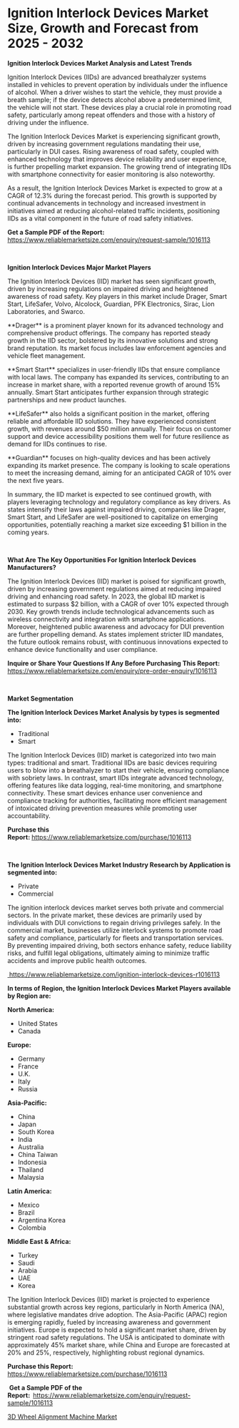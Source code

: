 <p><h1>Ignition Interlock Devices Market Size, Growth and Forecast from 2025 - 2032</h1></p><p><strong>Ignition Interlock Devices Market Analysis and Latest Trends</strong></p>
<p><p>Ignition Interlock Devices (IIDs) are advanced breathalyzer systems installed in vehicles to prevent operation by individuals under the influence of alcohol. When a driver wishes to start the vehicle, they must provide a breath sample; if the device detects alcohol above a predetermined limit, the vehicle will not start. These devices play a crucial role in promoting road safety, particularly among repeat offenders and those with a history of driving under the influence.</p><p>The Ignition Interlock Devices Market is experiencing significant growth, driven by increasing government regulations mandating their use, particularly in DUI cases. Rising awareness of road safety, coupled with enhanced technology that improves device reliability and user experience, is further propelling market expansion. The growing trend of integrating IIDs with smartphone connectivity for easier monitoring is also noteworthy.</p><p>As a result, the Ignition Interlock Devices Market is expected to grow at a CAGR of 12.3% during the forecast period. This growth is supported by continual advancements in technology and increased investment in initiatives aimed at reducing alcohol-related traffic incidents, positioning IIDs as a vital component in the future of road safety initiatives.</p></p>
<p><strong>Get a Sample PDF of the Report:&nbsp;</strong> <a href="https://www.reliablemarketsize.com/enquiry/request-sample/1016113?utm_campaign=2445&utm_medium=2&utm_source=Github&utm_content=ia&utm_term=30032025&utm_id=ignition-interlock-devices">https://www.reliablemarketsize.com/enquiry/request-sample/1016113</a></p>
<p>&nbsp;</p>
<p><strong>Ignition Interlock Devices Major Market Players</strong></p>
<p><p>The Ignition Interlock Devices (IID) market has seen significant growth, driven by increasing regulations on impaired driving and heightened awareness of road safety. Key players in this market include Drager, Smart Start, LifeSafer, Volvo, Alcolock, Guardian, PFK Electronics, Sirac, Lion Laboratories, and Swarco.</p><p>**Drager** is a prominent player known for its advanced technology and comprehensive product offerings. The company has reported steady growth in the IID sector, bolstered by its innovative solutions and strong brand reputation. Its market focus includes law enforcement agencies and vehicle fleet management.</p><p>**Smart Start** specializes in user-friendly IIDs that ensure compliance with local laws. The company has expanded its services, contributing to an increase in market share, with a reported revenue growth of around 15% annually. Smart Start anticipates further expansion through strategic partnerships and new product launches.</p><p>**LifeSafer** also holds a significant position in the market, offering reliable and affordable IID solutions. They have experienced consistent growth, with revenues around $50 million annually. Their focus on customer support and device accessibility positions them well for future resilience as demand for IIDs continues to rise.</p><p>**Guardian** focuses on high-quality devices and has been actively expanding its market presence. The company is looking to scale operations to meet the increasing demand, aiming for an anticipated CAGR of 10% over the next five years.</p><p>In summary, the IID market is expected to see continued growth, with players leveraging technology and regulatory compliance as key drivers. As states intensify their laws against impaired driving, companies like Drager, Smart Start, and LifeSafer are well-positioned to capitalize on emerging opportunities, potentially reaching a market size exceeding $1 billion in the coming years.</p></p>
<p>&nbsp;</p>
<p><strong>What Are The Key Opportunities For Ignition Interlock Devices Manufacturers?</strong></p>
<p><p>The Ignition Interlock Devices (IID) market is poised for significant growth, driven by increasing government regulations aimed at reducing impaired driving and enhancing road safety. In 2023, the global IID market is estimated to surpass $2 billion, with a CAGR of over 10% expected through 2030. Key growth trends include technological advancements such as wireless connectivity and integration with smartphone applications. Moreover, heightened public awareness and advocacy for DUI prevention are further propelling demand. As states implement stricter IID mandates, the future outlook remains robust, with continuous innovations expected to enhance device functionality and user compliance.</p></p>
<p><strong>Inquire or Share Your Questions If Any Before Purchasing This Report:</strong> <a href="https://www.reliablemarketsize.com/enquiry/pre-order-enquiry/1016113?utm_campaign=2445&utm_medium=2&utm_source=Github&utm_content=ia&utm_term=30032025&utm_id=ignition-interlock-devices">https://www.reliablemarketsize.com/enquiry/pre-order-enquiry/1016113</a></p>
<p>&nbsp;</p>
<p><strong>Market Segmentation</strong></p>
<p><strong>The Ignition Interlock Devices Market Analysis by types is segmented into:</strong></p>
<p><ul><li>Traditional</li><li>Smart</li></ul></p>
<p><p>The Ignition Interlock Devices (IID) market is categorized into two main types: traditional and smart. Traditional IIDs are basic devices requiring users to blow into a breathalyzer to start their vehicle, ensuring compliance with sobriety laws. In contrast, smart IIDs integrate advanced technology, offering features like data logging, real-time monitoring, and smartphone connectivity. These smart devices enhance user convenience and compliance tracking for authorities, facilitating more efficient management of intoxicated driving prevention measures while promoting user accountability.</p></p>
<p><strong>Purchase this Report:&nbsp;</strong><a href="https://www.reliablemarketsize.com/purchase/1016113?utm_campaign=2445&utm_medium=2&utm_source=Github&utm_content=ia&utm_term=30032025&utm_id=ignition-interlock-devices">https://www.reliablemarketsize.com/purchase/1016113</a></p>
<p>&nbsp;</p>
<p><strong>The Ignition Interlock Devices Market Industry Research by Application is segmented into:</strong></p>
<p><ul><li>Private</li><li>Commercial</li></ul></p>
<p><p>The ignition interlock devices market serves both private and commercial sectors. In the private market, these devices are primarily used by individuals with DUI convictions to regain driving privileges safely. In the commercial market, businesses utilize interlock systems to promote road safety and compliance, particularly for fleets and transportation services. By preventing impaired driving, both sectors enhance safety, reduce liability risks, and fulfill legal obligations, ultimately aiming to minimize traffic accidents and improve public health outcomes.</p></p>
<p><a href="https://www.reliablemarketsize.com/ignition-interlock-devices-r1016113?utm_campaign=2445&utm_medium=2&utm_source=Github&utm_content=ia&utm_term=30032025&utm_id=ignition-interlock-devices">&nbsp;https://www.reliablemarketsize.com/ignition-interlock-devices-r1016113</a></p>
<p><strong>In terms of Region, the Ignition Interlock Devices Market Players available by Region are:</strong></p>
<p>
    <p> <strong> North America: </strong>
        <ul>
            <li>United States</li>
            <li>Canada</li>
        </ul>
        </p> 
    <p> <strong> Europe: </strong>
        <ul>
            <li>Germany</li>
            <li>France</li>
            <li>U.K.</li>
            <li>Italy</li>
            <li>Russia</li>
        </ul>
        </p> 
    <p> <strong> Asia-Pacific: </strong>
        <ul>
            <li>China</li>
            <li>Japan</li>
            <li>South Korea</li>
            <li>India</li>
            <li>Australia</li>
            <li>China Taiwan</li>
            <li>Indonesia</li>
            <li>Thailand</li>
            <li>Malaysia</li>
        </ul>
        </p> 
    <p> <strong> Latin America: </strong>
        <ul>
            <li>Mexico</li>
            <li>Brazil</li>
            <li>Argentina Korea</li>
            <li>Colombia</li>
        </ul>
        </p> 
    <p> <strong> Middle East & Africa: </strong>
        <ul>
            <li>Turkey</li>
            <li>Saudi</li>
            <li>Arabia</li>
            <li>UAE</li>
            <li>Korea</li>
        </ul>
    </p>
    </p>
<p><p>The Ignition Interlock Devices (IID) market is projected to experience substantial growth across key regions, particularly in North America (NA), where legislative mandates drive adoption. The Asia-Pacific (APAC) region is emerging rapidly, fueled by increasing awareness and government initiatives. Europe is expected to hold a significant market share, driven by stringent road safety regulations. The USA is anticipated to dominate with approximately 45% market share, while China and Europe are forecasted at 20% and 25%, respectively, highlighting robust regional dynamics.</p></p>
<p><strong>Purchase this Report: </strong><a href="https://www.reliablemarketsize.com/purchase/1016113?utm_campaign=2445&utm_medium=2&utm_source=Github&utm_content=ia&utm_term=30032025&utm_id=ignition-interlock-devices">https://www.reliablemarketsize.com/purchase/1016113</a></p>
<p>&nbsp;<strong>Get a Sample PDF of the Report:&nbsp;&nbsp;</strong><a href="https://www.reliablemarketsize.com/enquiry/request-sample/1016113?utm_campaign=2445&utm_medium=2&utm_source=Github&utm_content=ia&utm_term=30032025&utm_id=ignition-interlock-devices">https://www.reliablemarketsize.com/enquiry/request-sample/1016113</a></p>
<p><strong></strong></p>
<p><p><a href="https://github.com/barnickclara79/Market-Research-Report-List-1/blob/main/3d-wheel-alignment-machine-market.md?utm_campaign=2445&utm_medium=2&utm_source=Github&utm_content=ia&utm_term=30032025&utm_id=ignition-interlock-devices">3D Wheel Alignment Machine Market</a></p></p>
